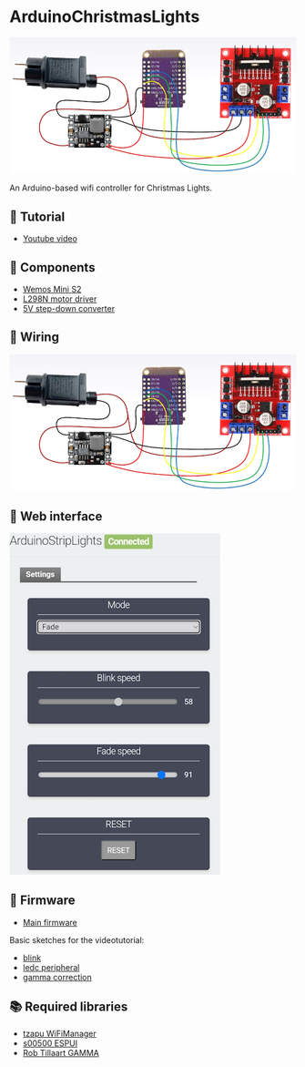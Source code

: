 # ArduinoChristmasLights

![](https://github.com/lucadentella/ArduinoChristmasLights/raw/main/images/wiring.jpg)

An Arduino-based wifi controller for Christmas Lights.

## :movie_camera: Tutorial
- [Youtube video](https://www.youtube.com/watch?v=jXaGD2t4H4I)

## :wrench: Components
- [Wemos Mini S2](https://www.wemos.cc/en/latest/s2/s2_mini.html)
- [L298N motor driver](https://www.aliexpress.com/w/wholesale-l298n-motor-driver.html)
- [5V step-down converter](https://www.aliexpress.com/w/wholesale-5v-step-down-module.html)

## :dart: Wiring
![](https://github.com/lucadentella/ArduinoChristmasLights/raw/main/images/wiring.jpg)

## :rotating_light: Web interface
![](https://github.com/lucadentella/ArduinoChristmasLights/raw/main/images/webui.jpg)

## :floppy_disk: Firmware
 - [Main firmware](https://github.com/lucadentella/ArduinoChristmasLights/tree/main/firmware/ArduinoChristmasLights)
 
Basic sketches for the videotutorial:
 - [blink](https://github.com/lucadentella/ArduinoChristmasLights/tree/main/firmware/blink)
 - [ledc peripheral](https://github.com/lucadentella/ArduinoChristmasLights/tree/main/firmware/ledc)
 - [gamma correction](https://github.com/lucadentella/ArduinoChristmasLights/tree/main/firmware/ledcgamma)

## :books: Required libraries
- [tzapu WiFiManager](https://github.com/tzapu/WiFiManager)
- [s00500 ESPUI](https://github.com/s00500/ESPUI)
- [Rob Tillaart GAMMA](https://github.com/RobTillaart/GAMMA)